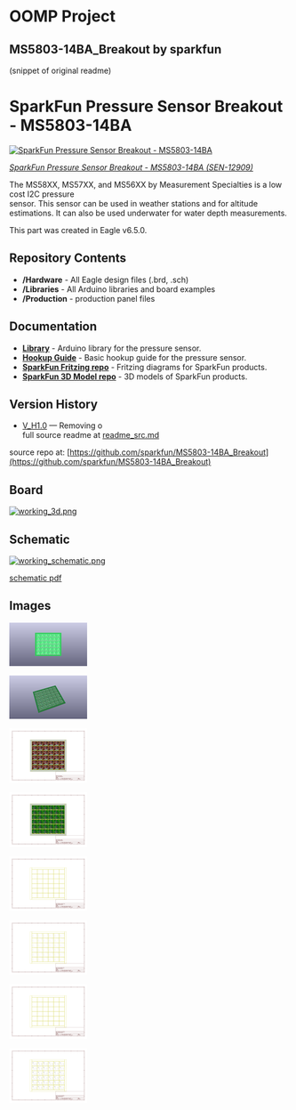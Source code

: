 # OOMP Project  
## MS5803-14BA_Breakout  by sparkfun  
  
(snippet of original readme)  
  
SparkFun Pressure Sensor Breakout - MS5803-14BA  
====================  
  
[![SparkFun Pressure Sensor Breakout - MS5803-14BA](https://cdn.sparkfun.com/assets/learn_tutorials/1/3/2/IsometricView.jpg)](https://cdn.sparkfun.com/assets/learn_tutorials/1/3/2/IsometricView.jpg)  
  
[*SparkFun Pressure Sensor Breakout - MS5803-14BA (SEN-12909)*](https://www.sparkfun.com/products/12909)  
  
The MS58XX, MS57XX, and MS56XX by Measurement Specialties is a low cost I2C pressure  
sensor.  This sensor can be used in weather stations and for altitude  
estimations. It can also be used underwater for water depth measurements.  
  
This part was created in Eagle v6.5.0.  
  
Repository Contents  
-------------------  
  
* **/Hardware** - All Eagle design files (.brd, .sch)  
* **/Libraries** - All Arduino libraries and board examples  
* **/Production** - production panel files  
  
Documentation  
--------------  
* **[Library](https://github.com/sparkfun/SparkFun_MS5803-14BA_Breakout_Arduino_Library)** - Arduino library for the pressure sensor.  
* **[Hookup Guide](https://learn.sparkfun.com/tutorials/ms5803-14ba-pressure-sensor-hookup-guide)** - Basic hookup guide for the pressure sensor.  
* **[SparkFun Fritzing repo](https://github.com/sparkfun/Fritzing_Parts)** - Fritzing diagrams for SparkFun products.  
* **[SparkFun 3D Model repo](https://github.com/sparkfun/3D_Models)** - 3D models of SparkFun products.  
  
Version History  
---------------  
* [V_H1.0](https://github.com/sparkfun/MS5803-14BA_Breakout/tree/V_H1.0) &mdash; Removing o  
  full source readme at [readme_src.md](readme_src.md)  
  
source repo at: [https://github.com/sparkfun/MS5803-14BA_Breakout](https://github.com/sparkfun/MS5803-14BA_Breakout)  
## Board  
  
[![working_3d.png](working_3d_600.png)](working_3d.png)  
## Schematic  
  
[![working_schematic.png](working_schematic_600.png)](working_schematic.png)  
  
[schematic pdf](working_schematic.pdf)  
## Images  
  
[![working_3D_bottom.png](working_3D_bottom_140.png)](working_3D_bottom.png)  
  
[![working_3D_top.png](working_3D_top_140.png)](working_3D_top.png)  
  
[![working_assembly_page_01.png](working_assembly_page_01_140.png)](working_assembly_page_01.png)  
  
[![working_assembly_page_02.png](working_assembly_page_02_140.png)](working_assembly_page_02.png)  
  
[![working_assembly_page_03.png](working_assembly_page_03_140.png)](working_assembly_page_03.png)  
  
[![working_assembly_page_04.png](working_assembly_page_04_140.png)](working_assembly_page_04.png)  
  
[![working_assembly_page_05.png](working_assembly_page_05_140.png)](working_assembly_page_05.png)  
  
[![working_assembly_page_06.png](working_assembly_page_06_140.png)](working_assembly_page_06.png)  
